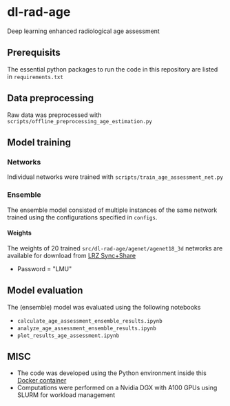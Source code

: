 # dl-rad-age

Deep learning enhanced radiological age assessment

## Prerequisits

The essential python packages to run the code in this repository are listed in `requirements.txt`

## Data preprocessing

Raw data was preprocessed with `scripts/offline_preprocessing_age_estimation.py`

## Model training

### Networks

Individual networks were trained with `scripts/train_age_assessment_net.py`

### Ensemble

The ensemble model consisted of multiple instances of the same network trained using the configurations specified in `configs`.

#### Weights

The weights of 20 trained `src/dl-rad-age/agenet/agenet18_3d` networks are available for download from [LRZ Sync+Share](https://syncandshare.lrz.de/getlink/fi4m5APaDyS4wEevPSj2ny/ensemble-weights.zip)
- Password = "LMU"

## Model evaluation

The (ensemble) model was evaluated using the following notebooks

- `calculate_age_assessment_ensemble_results.ipynb`
- `analyze_age_assessment_ensemble_results.ipynb`
- `plot_results_age_assessment.ipynb`

## MISC

- The code was developed using the Python environment inside this [Docker container](https://hub.docker.com/layers/balthasarschachtner/radler/pytorch_v3.1/images/sha256-1720c6706699658c41546fabc6fca809b3fc0e4c61deb2271d2d36f2343c8037?context=repo)
- Computations were performed on a Nvidia DGX with A100 GPUs using SLURM for workload management
